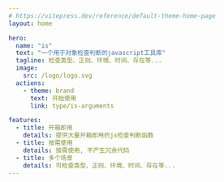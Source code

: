 ```yaml
---
# https://vitepress.dev/reference/default-theme-home-page
layout: home

hero:
  name: "is"
  text: "一个用于对象检查判断的javascript工具库"
  tagline: 检查类型、正则、环境、时间、存在等...
  image: 
    src: /logo/logo.svg
  actions:
    - theme: brand
      text: 开始使用
      link: type/is-arguments

features:
  - title: 开箱即用
    details: 提供大量开箱即用的js检查判断函数
  - title: 按需使用
    details: 按需使用, 不产生冗余代码
  - title: 多个场景
    details: 可检查类型、正则、环境、时间、存在等...
---
```


